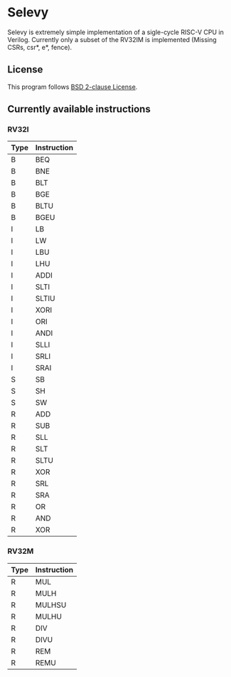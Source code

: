 # Selevy

Selevy is extremely simple implementation of a sigle-cycle RISC-V CPU in Verilog. Currently only a subset of the RV32IM is implemented (Missing CSRs, csr*, e*, fence).

## License

This program follows [BSD 2-clause License](./LICENSE.txt).

## Currently available instructions

### RV32I

| Type | Instruction |
| ---- | ----------- |
| B    | BEQ         |
| B    | BNE         |
| B    | BLT         |
| B    | BGE         |
| B    | BLTU        |
| B    | BGEU        |
| I    | LB          |
| I    | LW          |
| I    | LBU         |
| I    | LHU         |
| I    | ADDI        |
| I    | SLTI        |
| I    | SLTIU       |
| I    | XORI        |
| I    | ORI         |
| I    | ANDI        |
| I    | SLLI        |
| I    | SRLI        |
| I    | SRAI        |
| S    | SB          |
| S    | SH          |
| S    | SW          |
| R    | ADD         |
| R    | SUB         |
| R    | SLL         |
| R    | SLT         |
| R    | SLTU        |
| R    | XOR         |
| R    | SRL         |
| R    | SRA         |
| R    | OR          |
| R    | AND         |
| R    | XOR         |

### RV32M

| Type | Instruction |
| ---- | ----------- |
| R    | MUL         |
| R    | MULH        |
| R    | MULHSU      |
| R    | MULHU       |
| R    | DIV         |
| R    | DIVU        |
| R    | REM         |
| R    | REMU        |
